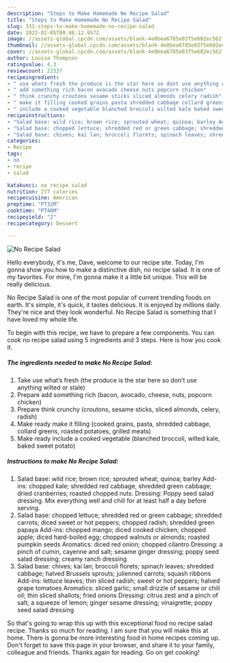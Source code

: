 ```yaml
---
description: "Steps to Make Homemade No Recipe Salad"
title: "Steps to Make Homemade No Recipe Salad"
slug: 331-steps-to-make-homemade-no-recipe-salad
date: 2022-02-05T00:46:12.957Z
image: //assets-global.cpcdn.com/assets/blank-4e0bea6785e03f5e602ec562f230caae08da540cada707380b4fe1bbebba43da.png
thumbnail: //assets-global.cpcdn.com/assets/blank-4e0bea6785e03f5e602ec562f230caae08da540cada707380b4fe1bbebba43da.png
cover: //assets-global.cpcdn.com/assets/blank-4e0bea6785e03f5e602ec562f230caae08da540cada707380b4fe1bbebba43da.png
author: Louisa Thompson
ratingvalue: 4.3
reviewcount: 22337
recipeingredient:
- " use whats fresh the produce is the star here so dont use anything wilted or stale"
- " add something rich bacon avocado cheese nuts popcorn chicken"
- " think crunchy croutons sesame sticks sliced almonds celery radish"
- " make it filling cooked grains pasta shredded cabbage collard greens roasted potatoes grilled meats"
- " include a cooked vegetable blanched broccoli wilted kale baked sweet potato"
recipeinstructions:
- "Salad base: wild rice; brown rice; sprouted wheat; quinoa; barley Add-ins: chopped kale; shredded red cabbage, shredded green cabbage; dried cranberries; roasted chopped nuts. Dressing: Poppy seed salad dressing. Mix everything well and chill for at least half a day before serving."
- "Salad base: chopped lettuce; shredded red or green cabbage; shredded carrots; diced sweet or hot peppers; chopped radish; shredded green papaya Add-ins: chopped mango; diced cooked chicken; chopped apple; diced hard-boiled egg; chopped walnuts or almonds; roasted pumpkin seeds Aromatics: diced red onion; chopped cilantro Dressing: a pinch of cumin, cayenne and salt; sesame ginger dressing; poppy seed salad dressing; creamy ranch dressing"
- "Salad base: chives; kai lan; broccoli florets; spinach leaves; shredded cabbage; halved Brussels sprouts; julienned carrots; squash ribbons Add-ins: lettuce leaves; thin sliced radish; sweet or hot peppers; halved grape tomatoes Aromatics: sliced garlic; small drizzle of sesame or chili oil; thin sliced shallots; fried onions Dressing: citrus zest and a pinch of salt; a squeeze of lemon; ginger sesame dressing; vinaigrette; poppy seed salad dressing"
categories:
- Recipe
tags:
- no
- recipe
- salad

katakunci: no recipe salad 
nutrition: 277 calories
recipecuisine: American
preptime: "PT32M"
cooktime: "PT46M"
recipeyield: "2"
recipecategory: Dessert

---
```



![No Recipe Salad](//assets-global.cpcdn.com/assets/blank-4e0bea6785e03f5e602ec562f230caae08da540cada707380b4fe1bbebba43da.png)

Hello everybody, it's me, Dave, welcome to our recipe site. Today, I'm gonna show you how to make a distinctive dish, no recipe salad. It is one of my favorites. For mine, I'm gonna make it a little bit unique. This will be really delicious.

No Recipe Salad is one of the most popular of current trending foods on earth. It's simple, it's quick, it tastes delicious. It is enjoyed by millions daily. They're nice and they look wonderful. No Recipe Salad is something that I have loved my whole life.




To begin with this recipe, we have to prepare a few components. You can cook no recipe salad using 5 ingredients and 3 steps. Here is how you cook it.

<!--inarticleads1-->

##### The ingredients needed to make No Recipe Salad:

1. Take  use what’s fresh (the produce is the star here so don’t use anything wilted or stale)
1. Prepare  add something rich (bacon, avocado, cheese, nuts, popcorn chicken)
1. Prepare  think crunchy (croutons, sesame sticks, sliced almonds, celery, radish)
1. Make ready  make it filling (cooked grains, pasta, shredded cabbage, collard greens, roasted potatoes, grilled meats)
1. Make ready  include a cooked vegetable (blanched broccoli, wilted kale, baked sweet potato)




<!--inarticleads2-->

##### Instructions to make No Recipe Salad:

1. Salad base: wild rice; brown rice; sprouted wheat; quinoa; barley Add-ins: chopped kale; shredded red cabbage, shredded green cabbage; dried cranberries; roasted chopped nuts. Dressing: Poppy seed salad dressing. Mix everything well and chill for at least half a day before serving.
1. Salad base: chopped lettuce; shredded red or green cabbage; shredded carrots; diced sweet or hot peppers; chopped radish; shredded green papaya Add-ins: chopped mango; diced cooked chicken; chopped apple; diced hard-boiled egg; chopped walnuts or almonds; roasted pumpkin seeds Aromatics: diced red onion; chopped cilantro Dressing: a pinch of cumin, cayenne and salt; sesame ginger dressing; poppy seed salad dressing; creamy ranch dressing
1. Salad base: chives; kai lan; broccoli florets; spinach leaves; shredded cabbage; halved Brussels sprouts; julienned carrots; squash ribbons Add-ins: lettuce leaves; thin sliced radish; sweet or hot peppers; halved grape tomatoes Aromatics: sliced garlic; small drizzle of sesame or chili oil; thin sliced shallots; fried onions Dressing: citrus zest and a pinch of salt; a squeeze of lemon; ginger sesame dressing; vinaigrette; poppy seed salad dressing




So that's going to wrap this up with this exceptional food no recipe salad recipe. Thanks so much for reading. I am sure that you will make this at home. There is gonna be more interesting food in home recipes coming up. Don't forget to save this page in your browser, and share it to your family, colleague and friends. Thanks again for reading. Go on get cooking!

